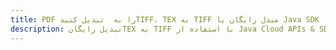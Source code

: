 ---title: PDF را به  تبدیل کنیدTIFF، TEX به TIFF مبدل رایگان یا Java SDKdescription: تبدیل رایگانTEX به TIFF با استفاده از Java Cloud APIs & SDK همچنین اسناد PDF را در Cloud ایجاد، ویرایش و رندر کنید.---